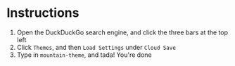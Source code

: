 # Instructions

1. Open the DuckDuckGo search engine, and click the three bars at the top left
2. Click `Themes`, and then `Load Settings` under `Cloud Save`
3. Type in `mountain-theme`, and tada! You're done
